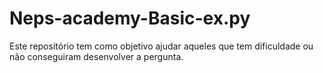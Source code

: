 # Neps-academy-Basic-ex.py
Este repositório tem como objetivo ajudar aqueles que tem dificuldade ou não conseguiram desenvolver a pergunta. 

